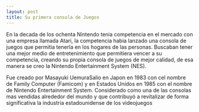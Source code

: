 ```yaml
---
layout: post
title: Su primera consola de Juegos
---
```


En la decada de los ochenta Nintendo tenia competencia en el mercado con una empresa llamada Atari, la competencia habia lanzado una consola de juegos que permitia tenerla en los hogares de las personas. Buscaban tener una mejor medio de entretenimiento que permitiera vencer a su competencia, creando su propia consola de juegos de mejor calidad, de esa manera se creo la Nintendo Entertainment System (NES).



Fue creado por Masayuki UemuraSalio en Japon en 1983 con cel nombre de Family Computer (Famicom) y en Estados Unidos en 1985 con el nombre de Nintendo Entertainment System. Considerado como una de las consolas mas vendidas alrededor del mundo y que contribuyó a revitalizar de forma significativa la industria estadounidense de los videojuegos
